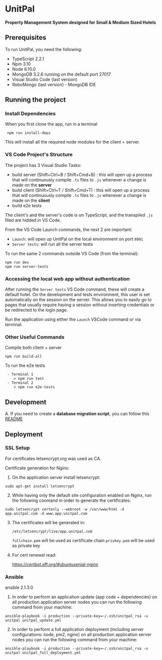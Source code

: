 # UnitPal
**Property Management System designed for Small & Medium Sized Hotels**

## Prerequisites

To run UnitPal, you need the following:
- TypeScript 2.2.1
- Npm 3.10
- Node 6.10.0
- MongoDB 3.2.6 running on the default port 27017
- Visual Studio Code (last version)
- RoboMongo (last version) - MongoDB IDE

## Running the project

### Install Dependencies

When you first clone the app, run in a terminal
```
 npm run install-deps
```
This will install all the required node modules for the client + server.

### VS Code Project's Structure

The project has 3 Visual Studio Tasks:
 - build server (Shift+Ctrl+B / Shift+Cmd+B) : this will open up a process that will continuously compile `.ts` files to `.js` whenever a change is made on the **server**
 - build client (Shift+Ctrl+T / Shift+Cmd+T) : this will open up a process that will continuously compile `.ts` files to `.js` whenever a change is made on the **client**
 - build e2e tests

The client's and the server's code is on TypeScript, and the transpiled `.js` filed are hidded in VS Code.

From the VS Code Launch commands, the next 2 are important:
- `Launch`: will open up UnitPal on the local environment on port `8001`
- `Server tests`: will run all the server tests

To run the same 2 commands outside VS Code (from the terminal):
```
npm run dev
npm run server-tests
```

### Accessing the local web app without authentication

After running the `Server tests` VS Code command, these will create a default hotel. On the development and tests environment, this user is set automatically on the session on the server. This allows you to easily go to pages that usually require having a session without inserting credentials or be redirected to the login page.

Run the application using either the `Launch` VSCode command or via terminal.

### Other Useful Commands

Compile both client + server
```
npm run build-all
```

To run the e2e tests
``` 
 - Terminal 1
	> npm run test
 - Terminal 2
	> npm run e2e-tests
```

## Development

A. If you need to create a **database migration script**, you can follow this [README](api/core/bootstrap/db-patches/mongo/patch-applier/patches/README.md)

## Deployment

### SSL Setup

For certificates letsencrypt.org was used as CA.

Certificate generation for Nginx:

 1. On the application server install letsencrypt:
```
sudo apt-get install letsencrypt
```
    
 2. While having only the default site configuration enabled on Nginx, run the 
following coomand in order to generate the certificates:
```
sudo letsencrypt certonly --webroot -w /var/www/html -d app.unitpal.com -d www.app.unitpal.com
```
 3. The certificates will be generated in:
    
    `/etc/letsencrypt/live/app.unitpal.com`

    `fullchain.pem` will be used as certificate chain
    `privkey.pem` will be used as private key
    
 4. For cert renewal read:
    
    https://certbot.eff.org/#ubuntuxenial-nginx

### Ansible
ansible 2.1.3.0

1. In order to perform an application update (app code + dependencies) on all production application server nodes you can run the following command from your machine:
```    
ansible-playbook -i production --private-key=~/.ssh/unitpal_rsa -u unitpal unitpal_update.yml
```

2. In order to perform a full application deployment (including server configurations: node, pm2, nginx) on all production application server nodes you can run the following command from your machine:
```
ansible-playbook -i production --private-key=~/.ssh/unitpal_rsa -u unitpal unitpal_full_deployment.yml
```